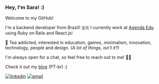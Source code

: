 ### Hey, I'm Sara! :)
Welcome to my GitHub! 

I'm a backend developer from Brazil! 🇧🇷 I currently work at [Agenda Edu](https://agendaedu.com/) using Ruby on Rails and React.js!

🍵 Tea addicted, interested in education, games, minimalism, innovation, technology, people and design. *(A lot of things, isn't it?)*

I'm always open for a chat, so feel free to reach out to me! 🖖🏻

Check it out my [blog](https://saralonngren.github.io/) (PT-br) :)

[![linkedin](https://img.shields.io/badge/Linkedin-blue?style=flat-square&logo=linkedin)](https://www.linkedin.com/in/saralonngren)
[![gmail](https://img.shields.io/badge/Gmail-blue?style=flat-square&logo=Gmail&logoColor=white)](mailto:saralonngren@gmail.com)


